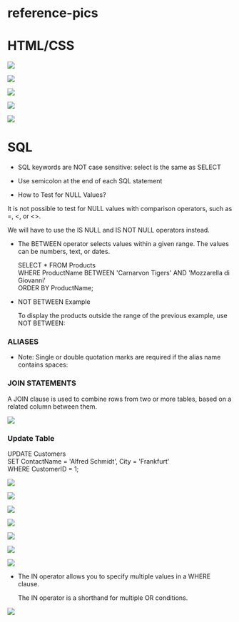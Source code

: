 # reference-pics

# HTML/CSS


![](./images/forms.png)

![](./images/Html_elements.png)

![](./images/image1.png)

![](./images/input_types.png)

![](./images/text_fields.png)

# SQL

- SQL keywords are NOT case sensitive: select is the same as SELECT

- Use semicolon at the end of each SQL statement

- How to Test for NULL Values?

It is not possible to test for NULL values with comparison operators, such as =, <, or <>.

We will have to use the IS NULL and IS NOT NULL operators instead.

- The BETWEEN operator selects values within a given range. The values can be numbers, text, or dates.

    SELECT * FROM Products  
    WHERE ProductName BETWEEN   'Carnarvon Tigers' AND    'Mozzarella di Giovanni'  
    ORDER BY ProductName;  

- NOT BETWEEN Example

    To display the products outside the range of the previous example, use NOT BETWEEN:

### ALIASES

- Note: Single or double quotation marks are required if the alias name contains spaces:

### JOIN STATEMENTS

A JOIN clause is used to combine rows from two or more tables, based on a related column between them.

![](./images/sql_joins.png)


### Update Table

UPDATE Customers  
SET ContactName = 'Alfred Schmidt', City = 'Frankfurt'  
WHERE CustomerID = 1;  

![](./images/sql_commands.png)

![](./images/sql_fiels_types.png)

![](./images/sql_insert.png)

![](./images/sql_limit.png)

![](./images/sql_nestedOrdering.png)

![](./images/sql_where.png)

![](./images/sql_wildcards.png)

- The IN operator allows you to specify multiple values in a WHERE clause.

    The IN operator is a shorthand for multiple OR conditions.

![](./images/sql_in.png)